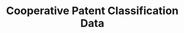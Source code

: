 ---
bigquery: https://console.cloud.google.com/bigquery?p=patents-public-data&d=cpc&page=dataset
citation: '“Cooperative Patent Classification” by the EPO and USPTO, for public use. '
contributors: EPO, USPTO
cost: None
description: Cooperative Patent Classification Data contains the scheme and definitions
  of the Cooperative Patent Classification system for classifying patent documents.
  The CPC is the result of a partnership between the EPO and the USPTO in their joint
  effort to develop a common, internationally compatible classification system for
  technical documents, in particular patent publications, which will be used by both
  offices in the patent granting process
documentation: https://www.cooperativepatentclassification.org/cpcSchemeAndDefinitions
last_edit: 04/07/2022, 19:07:55
location: https://www.cooperativepatentclassification.org/index
maintained_by: USPTO, EPO
schema_fields:
- application_references
- applicationReferences
- residualReferences
- symbol
- titleFull
- residual_references
- children
- childGroups
- child_groups
- parents
- ipcConcordant
- additional_only
- glossary
- definition
- titlePart
- limitingReferences
- ipc_concordant
- breakdown_code
- title_part
- limiting_references
- notAllocatable
- title_full
- date_revised
- sizeCache
- dateRevised
- status
- level
- not_allocatable
- informative_references
- synonyms
- informativeReferences
- breakdownCode
shortname: cooperative_patent_classification
tags:
- patents
- science
title: Cooperative Patent Classification Data
uuid: 984374a7-16e9-4b35-9445-458daceb01bf
---